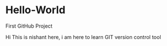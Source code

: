 # Hello-World
First GitHub Project 


Hi This is nishant here, i am here to learn GIT version control tool
